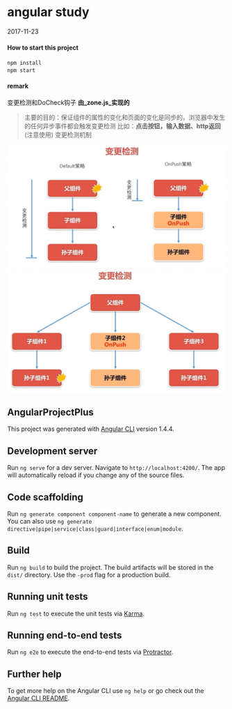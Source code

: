 # angular study

2017-11-23
 

#### How to start this project
```javascript
npm install
npm start
``` 

#### remark
变更检测和DoCheck钩子
**由_zone.js_实现的**
> 主要的目的：保证组件的属性的变化和页面的变化是同步的，浏览器中发生的任何异步事件都会触发变更检测
比如：**点击按钮，输入数据、http返回**(注意使用)
变更检测机制
<img src="./src/assets/img/aa.png" />
<img src="./src/assets/img/bb.png" />

## AngularProjectPlus

This project was generated with [Angular CLI](https://github.com/angular/angular-cli) version 1.4.4.

## Development server

Run `ng serve` for a dev server. Navigate to `http://localhost:4200/`. The app will automatically reload if you change any of the source files.

## Code scaffolding

Run `ng generate component component-name` to generate a new component. You can also use `ng generate directive|pipe|service|class|guard|interface|enum|module`.

## Build

Run `ng build` to build the project. The build artifacts will be stored in the `dist/` directory. Use the `-prod` flag for a production build.

## Running unit tests

Run `ng test` to execute the unit tests via [Karma](https://karma-runner.github.io).

## Running end-to-end tests

Run `ng e2e` to execute the end-to-end tests via [Protractor](http://www.protractortest.org/).

## Further help

To get more help on the Angular CLI use `ng help` or go check out the [Angular CLI README](https://github.com/angular/angular-cli/blob/master/README.md).
